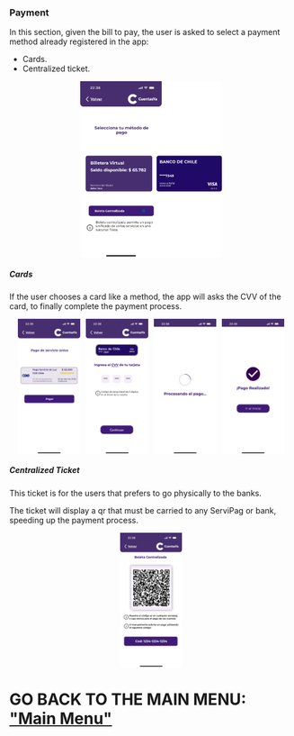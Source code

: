 ### Payment

In this section, given the bill to pay, the user is asked to select a payment method already registered in the app: 

* Cards.
* Centralized ticket.

<div style="display: flex; gap: 10px; justify-content: center; align-items: center; flex-wrap: wrap;">
   <img src="../Images/CuentasYA-27.png" alt="Wireframe 1" style="width: 50%; height: auto;">
</div>

##### Cards 

If the user chooses a card like a method, the app will asks the CVV of the card, to finally complete the payment process.

<div style="display: flex; gap: 10px; justify-content: center; align-items: center; flex-wrap: wrap;">
  <img src="../Images/CuentasYA-28.png" alt="Wireframe 1" style="width: 22%; height: auto;">
  <img src="../Images/CuentasYA-33.png" alt="Wireframe 1" style="width: 22%; height: auto;">
  <img src="../Images/CuentasYA-34.png" alt="Wireframe 1" style="width: 22%; height: auto;">
  <img src="../Images/CuentasYA-35.png" alt="Wireframe 1" style="width: 22%; height: auto;">
</div>

##### Centralized Ticket 

This ticket is for the users that prefers to go physically to the banks.

The ticket will display a qr that must be carried to any ServiPag or bank, speeding up the payment process.

<div style="display: flex; gap: 10px; justify-content: center; align-items: center; flex-wrap: wrap;">
   <img src="../Images/CuentasYA-32.png" alt="Wireframe 1" style="width: 22%; height: auto;">
</div>

# GO BACK TO THE MAIN MENU: ["Main Menu"](../Explanation-EN/02.Menu.md)
